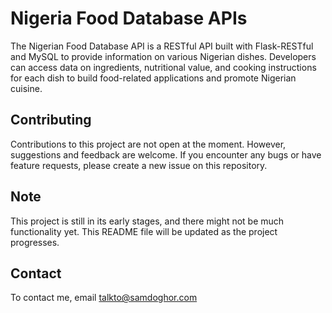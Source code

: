 # Nigeria Food Database APIs

The Nigerian Food Database API is a RESTful API built with Flask-RESTful and MySQL to provide information on various Nigerian dishes. Developers can access data on ingredients, nutritional value, and cooking instructions for each dish to build food-related applications and promote Nigerian cuisine.

## Contributing

Contributions to this project are not open at the moment. However, suggestions and feedback are welcome. If you encounter any bugs or have feature requests, please create a new issue on this repository.

## Note

This project is still in its early stages, and there might not be much functionality yet. This README file will be updated as the project progresses.

## Contact

To contact me, email [talkto@samdoghor.com](mailto:talkto@sadoghor.com)
